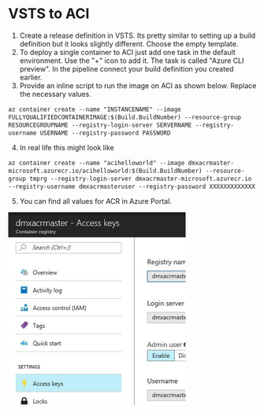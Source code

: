 # VSTS to ACI

1. Create a release definition in VSTS. Its pretty similar to setting up a build definition but it looks slightly different. Choose the empty template.
2.  To deploy a single container to ACI just add one task in the default environment. Use the "+" icon to add it. The task is called "Azure CLI preview". In the pipeline connect your build definition you created earlier.
3. Provide an inline script to run the image on ACI as shown below. Replace the necessary values.
```
az container create --name "INSTANCENAME" --image FULLYQUALIFIEDCONTAINERIMAGE:$(Build.BuildNumber) --resource-group RESOURCEGROUPNAME --registry-login-server SERVERNAME --registry-username USERNAME --registry-password PASSWORD
```
4. In real life this might look like
```
az container create --name "acihelloworld" --image dmxacrmaster-microsoft.azurecr.io/acihelloworld:$(Build.BuildNumber) --resource-group tmprg --registry-login-server dmxacrmaster-microsoft.azurecr.io --registry-username dmxacrmasteruser --registry-password XXXXXXXXXXXXX
```
5. You can find all values for ACR in Azure Portal.

![ACR values](images/acrvalues.jpg)